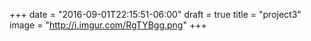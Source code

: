 +++
date = "2016-09-01T22:15:51-06:00"
draft = true
title = "project3"
image = "http://i.imgur.com/RgTYBgg.png"
+++


